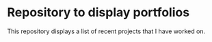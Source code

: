 # Repository to display portfolios

This repository displays a list of recent projects that I have worked on.
